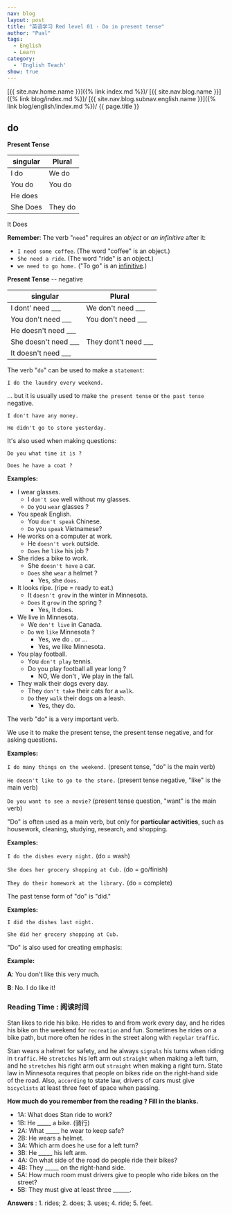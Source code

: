 ```yaml
---
nav: blog
layout: post
title: "英语学习 Red level 01 - Do in present tense"
author: "Pual"
tags:
  - English
  - Learn
category:
  - 'English Teach'
show: true
---
```


[{{ site.nav.home.name }}]({% link index.md %})/
[{{ site.nav.blog.name }}]({% link blog/index.md %})/
[{{ site.nav.blog.subnav.english.name }}]({% link blog/english/index.md %})/
{{ page.title }}

## do

**Present Tense**

singular | Plural
---------|-------
I do | We do
You do | You do
He does |
She Does | They do
It Does


**Remember**: The verb "`need`" requires an *object* or *an infinitive* after it:

- `I need some coffee`. (The word "coffee" is an object.)
- `She need a ride`. (The word "ride" is an object.)
- `we need to go home.`  ("To go" is an [infinitive](http://www.learnamericanenglishonline.com/Red%20Level/R17Infinitives.html).)

**Present Tense** -- negative

singular | Plural
---------|-------
I dont' need ___		 | We don't need ___
You don't need ___	 | You don't need ___
He doesn't need ___		 |
She doesn't need ___	 |	They dont't need ___
It doesn't need ___ |

The verb "`do`" can be used to make a `statement`:

`I do the laundry every weekend.`

... but it is usually used to make `the present tense` or `the past tense` negative.

`I don't have any money.`

`He didn't go to store yesterday.`

It's also used when making questions:

`Do you what time it is ?`

`Does he have a coat ?`

**Examples:**

- I wear glasses.
    - I `don't see` well without my glasses.
    - `Do` you `wear` glasses ?
- You speak English.
    - You `don't speak` Chinese.
    - `Do` you `speak` Vietnamese?
- He works on a computer at work.
    - He `doesn't work` outside.
    - `Does` he `like` his job ?
- She rides a bike to work.
    - She `doesn't have` a car.
    - `Does` she `wear` a helmet ?
        - Yes, she `does`.
- It looks ripe. (ripe = ready to eat.)
    - It `doesn't grow` in the winter in Minnesota.
    - `Does` it `grow` in the spring ?
        - Yes, It does.
- We live in Minnesota.
    - We `don't live` in Canada.
    - `Do` we `like` Minnesota ?
        - Yes, we do .  or ...
        - Yes, we like Minnesota.
- You play football.
    - You `don't play` tennis.
    - Do you play football all year long ?
        - NO, We don't , We play in the fall.
- They walk their dogs every day.
    - They `don't take` their cats for a `walk`.
    - `Do` they `walk` their dogs on a leash.
        - Yes, they do.

The verb "do" is a very important verb.

We use it to make the present tense,
the present tense negative,
and for asking questions.

**Examples:**

`I do many things on the weekend.` (present tense, "do" is the main verb)

`He doesn't like to go to the store.` (present tense negative, "like" is the main verb)

`Do you want to see a movie?` (present tense question, "want" is the main verb)

"Do" is often used as a main verb, but only for **particular activities**,
such as housework, cleaning, studying, research, and shopping.

**Examples:**

`I do the dishes every night.` (do = wash)

`She does her grocery shopping at Cub.` (do = go/finish)

`They do their homework at the library.` (do = complete)

The past tense form of "do" is "did."

**Examples:**

`I did the dishes last night.`

`She did her grocery shopping at Cub.`

"Do" is also used for creating emphasis:

**Example:**

**A**: You don't like this very much.

**B**: No. I do like it!

### Reading Time : 阅读时间

Stan likes to ride his bike.
He rides to and from work every day,
and he rides his bike on the weekend for `recreation` and fun.
Sometimes he rides on a bike path,
but more often he rides in the street along with `regular` `traffic`.

Stan wears a helmet for safety,
and he always `signals` his turns when riding in `traffic`.
He `stretches` his left arm out `straight` when making a left turn,
and he `stretches` his right arm out `straight` when making a right turn.
State law in Minnesota requires that people on bikes ride on the right-hand side of the road.
Also, `according` to state law, drivers of cars must give `bicyclists` at least three feet of space when passing.

**How much do you remember from the reading ? Fill in the blanks.**

- 1A: What does Stan ride to work?
- 1B: He _____ a bike. (骑行)
- 2A: What _____ he wear to keep safe?
- 2B: He wears a helmet.
- 3A: Which arm does he use for a left turn?
- 3B: He _____ his left arm.
- 4A: On what side of the road do people ride their bikes?
- 4B: They _____ on the right-hand side.
- 5A: How much room must drivers give to people who ride bikes on the street?
- 5B: They must give at least three ______.

**Answers** : 1. rides; 2. does; 3. uses; 4. ride; 5. feet.
